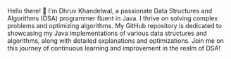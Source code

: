Hello there! 👋 I'm Dhruv Khandelwal, a passionate Data Structures and Algorithms (DSA) programmer fluent in Java. I thrive on solving complex problems and optimizing algorithms. My GitHub repository is dedicated to showcasing my Java implementations of various data structures and algorithms, along with detailed explanations and optimizations. Join me on this journey of continuous learning and improvement in the realm of DSA!
